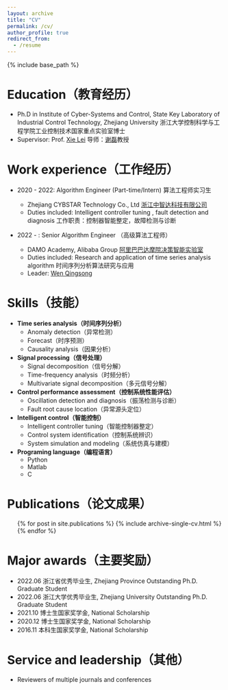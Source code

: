 ```yaml
---
layout: archive
title: "CV"
permalink: /cv/
author_profile: true
redirect_from:
  - /resume
---
```


{% include base_path %}

Education（教育经历）
======
<!-- * B.S. in North China Electric Power Uni, GitHub University, 2012
* M.S. in Jekyll, GitHub University, 2014 -->
* Ph.D in Institute of Cyber-Systems and Control, State Key Laboratory of Industrial Control Technology, Zhejiang University
  浙江大学控制科学与工程学院工业控制技术国家重点实验室博士
* Supervisor: Prof. [Xie Lei](https://person.zju.edu.cn/leigh/0.html)
  导师：[谢磊](https://person.zju.edu.cn/leigh/0.html)教授

Work experience（工作经历）
======
* 2020 - 2022: Algorithm Engineer (Part-time/Intern)
               算法工程师实习生
  * Zhejiang CYBSTAR Technology Co., Ltd 
    [浙江中智达科技有限公司](http://www.cybstar.com/)
  * Duties included: Intelligent controller tuning , fault detection and diagnosis 
    工作职责：控制器智能整定，故障检测与诊断

* 2022 - : Senior Algorithm Engineer （高级算法工程师）
  * DAMO Academy, Alibaba Group
    [阿里巴巴达摩院决策智能实验室](https://damo.alibaba.com/labs/decision-intelligence) 
  * Duties included: Research and application of time series analysis algorithm 
    时间序列分析算法研究与应用
  * Leader: [Wen Qingsong](https://sites.google.com/site/qingsongwen8/)
  
Skills（技能）
======
* **Time series analysis（时间序列分析）**
  * Anomaly detection（异常检测）
  * Forecast（时序预测）
  * Causality analysis（因果分析）
* **Signal processing（信号处理）**
  * Signal decomposition（信号分解）
  * Time-frequency analysis（时频分析）
  * Multivariate signal decomposition（多元信号分解）
* **Control performance assessment（控制系统性能评估）**
  * Oscillation detection and diagnosis（振荡检测与诊断）
  * Fault root cause location（异常源头定位）
* **Intelligent control（智能控制）**
  * Intelligent controller tuning（智能控制器整定）
  * Control system identification（控制系统辨识）
  * System simulation and modeling（系统仿真与建模）
* **Programing language（编程语言）**
  * Python
  * Matlab
  * C

Publications（论文成果）
======
  <ul>{% for post in site.publications %}
    {% include archive-single-cv.html %}
  {% endfor %}</ul>
  
<!-- Talks
======
  <ul>{% for post in site.talks %}
    {% include archive-single-talk-cv.html %}
  {% endfor %}</ul>
  
Teaching
======
  <ul>{% for post in site.teaching %}
    {% include archive-single-cv.html %}
  {% endfor %}</ul> -->
  
Major awards（主要奖励）
======
* 2022.06 浙江省优秀毕业生, Zhejiang Province Outstanding Ph.D. Graduate Student
* 2022.06 浙江大学优秀毕业生, Zhejiang University Outstanding Ph.D. Graduate Student
* 2021.10 博士生国家奖学金, National Scholarship
* 2020.12 博士生国家奖学金, National Scholarship
* 2016.11 本科生国家奖学金, National Scholarship

Service and leadership（其他）
======
* Reviewers of multiple journals and conferences
